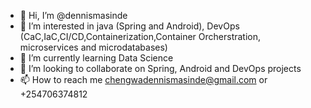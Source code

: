 - 👋 Hi, I’m @dennismasinde
- 👀 I’m interested in java (Spring and Android), DevOps (CaC,IaC,CI/CD,Containerization,Container Orcherstration, microservices and microdatabases)
- 🌱 I’m currently learning Data Science
- 💞️ I’m looking to collaborate on Spring, Android and DevOps projects
- 📫 How to reach me chengwadennismasinde@gmail.com or +254706374812

<!---
dennismasinde/dennismasinde is a ✨ special ✨ repository because its `README.md` (this file) appears on your GitHub profile.
You can click the Preview link to take a look at your changes.
--->
